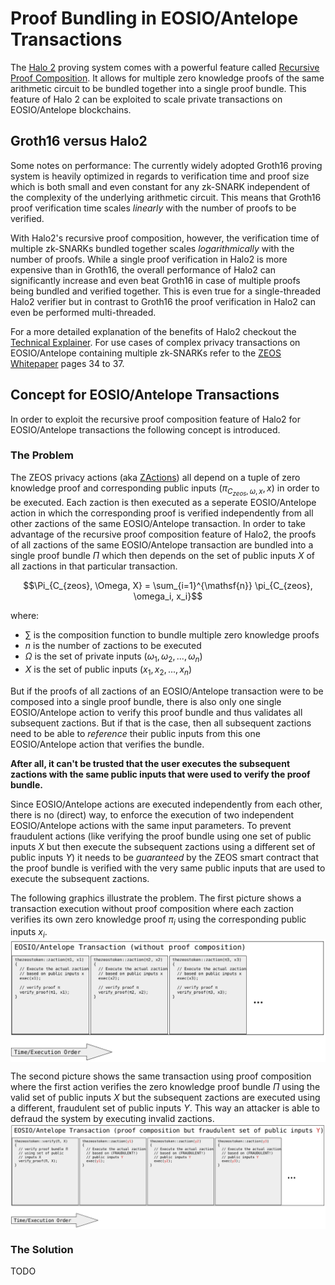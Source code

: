 # Proof Bundling in EOSIO/Antelope Transactions
The [Halo 2](https://halo2.dev/) proving system comes with a powerful feature called [Recursive Proof Composition](https://eprint.iacr.org/2019/1021). It allows for multiple zero knowledge proofs of the same arithmetic circuit to be bundled together into a single proof bundle. This feature of Halo 2 can be exploited to scale private transactions on EOSIO/Antelope blockchains.

## Groth16 versus Halo2
Some notes on performance: The currently widely adopted Groth16 proving system is heavily optimized in regards to verification time and proof size which is both small and even constant for any zk-SNARK independent of the complexity of the underlying arithmetic circuit. This means that Groth16 proof verification time scales *linearly* with the number of proofs to be verified.

With Halo2's recursive proof composition, however, the verification time of multiple zk-SNARKs bundled together scales *logarithmically* with the number of proofs. While a single proof verification in Halo2 is more expensive than in Groth16, the overall performance of Halo2 can significantly increase and even beat Groth16 in case of multiple proofs being bundled and verified together. This is even true for a single-threaded Halo2 verifier but in contrast to Groth16 the proof verification in Halo2 can even be performed multi-threaded.

For a more detailed explanation of the benefits of Halo2 checkout the [Technical Explainer](https://electriccoin.co/blog/technical-explainer-halo-on-zcash/).
For use cases of complex privacy transactions on EOSIO/Antelope containing multiple zk-SNARKs refer to the [ZEOS Whitepaper](https://github.com/mschoenebeck/zeos-docs/releases/download/v1.0.0/zeos_whitepaper_v1.0.0.pdf) pages 34 to 37.

## Concept for EOSIO/Antelope Transactions
In order to exploit the recursive proof composition feature of Halo2 for EOSIO/Antelope transactions the following concept is introduced.

### The Problem
The ZEOS privacy actions (aka [ZActions](zactions.md)) all depend on a tuple of zero knowledge proof and corresponding public inputs $(\pi_{C_{zeos}, \omega, x}, x)$ in order to be executed. Each zaction is then executed as a seperate EOSIO/Antelope action in which the corresponding proof is verified independently from all other zactions of the same EOSIO/Antelope transaction. In order to take advantage of the recursive proof composition feature of Halo2, the proofs of all zactions of the same EOSIO/Antelope transaction are bundled into a single proof bundle $\Pi$ which then depends on the set of public inputs $X$ of all zactions in that particular transaction.

$$\Pi_{C_{zeos}, \Omega, X} = \sum_{i=1}^{\mathsf{n}} \pi_{C_{zeos}, \omega_i, x_i}$$

where:
- $\sum$ is the composition function to bundle multiple zero knowledge proofs
- $n$ is the number of zactions to be executed
- $\Omega$ is the set of private inputs $(\omega_1, \omega_2, ..., \omega_n)$
- $X$ is the set of public inputs $(x_1, x_2, ..., x_n)$

But if the proofs of all zactions of an EOSIO/Antelope transaction were to be composed into a single proof bundle, there is also only one single EOSIO/Antelope action to verify this proof bundle and thus validates all subsequent zactions. But if that is the case, then all subsequent zactions need to be able to *reference* their public inputs from this one EOSIO/Antelope action that verifies the bundle.

**After all, it can't be trusted that the user executes the subsequent zactions with the same public inputs that were used to verify the proof bundle.**

Since EOSIO/Antelope actions are executed independently from each other, there is no (direct) way, to enforce the execution of two independent EOSIO/Antelope actions with the same input parameters. To prevent fraudulent actions (like verifying the proof bundle using one set of public inputs $X$ but then execute the subsequent zactions using a different set of public inputs $Y$) it needs to be *guaranteed* by the ZEOS smart contract that the proof bundle is verified with the very same public inputs that are used to execute the subsequent zactions.

The following graphics illustrate the problem. The first picture shows a transaction execution without proof composition where each zaction verifies its own zero knowledge proof $\pi_i$ using the corresponding public inputs $x_i$.
<img align="center" src="https://github.com/mschoenebeck/zeos-docs/blob/main/book/protocol/eosio_tx.png?raw=true">

The second picture shows the same transaction using proof composition where the first action verifies the zero knowledge proof bundle $\Pi$ using the valid set of public inputs $X$ but the subsequent zactions are executed using a different, fraudulent set of public inputs $Y$. This way an attacker is able to defraud the system by executing invalid zactions.
<img align="center" src="https://github.com/mschoenebeck/zeos-docs/blob/main/book/protocol/eosio_tx_fraud.png?raw=true">

### The Solution
TODO
